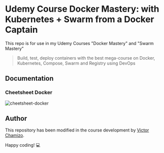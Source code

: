 # Udemy Course Docker Mastery: with Kubernetes + Swarm from a Docker Captain

This repo is for use in my Udemy Courses "Docker Mastery" and "Swarm Mastery"

> Build, test, deploy containers with the best mega-course on Docker, Kubernetes, Compose, Swarm and Registry using DevOps


## Documentation
### Cheetsheet Docker
![cheetsheet-docker](https://user-images.githubusercontent.com/32466953/82219963-50aff980-991e-11ea-90b8-b84ad98966be.png)



## Author

This repository has been modified in the course development by [Victor Chamizo](https://github.com/vctorChamizo).

Happy coding! 💻

